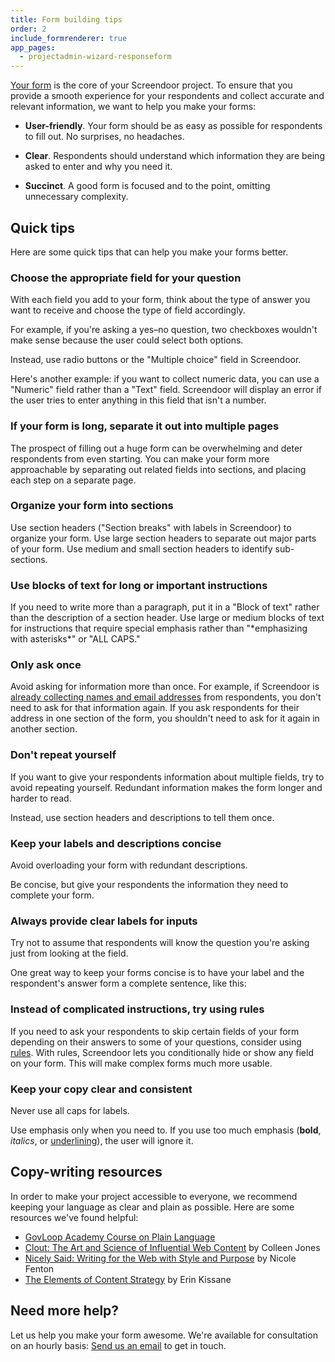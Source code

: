 ```yaml
---
title: Form building tips
order: 2
include_formrenderer: true
app_pages:
  - projectadmin-wizard-responseform
---
```


[Your form](/articles/screendoor/response_form/building_your_form.html) is the core of your Screendoor project. To ensure that you provide a smooth experience for your respondents and collect accurate and relevant information, we want to help you make your forms:

- **User-friendly**. Your form should be as easy as possible for respondents to fill out. No surprises, no headaches.

- **Clear**. Respondents should understand which information they are being asked to enter and why you need it.

- **Succinct**. A good form is focused and to the point, omitting unnecessary complexity.

## Quick tips

Here are some quick tips that can help you make your forms better.

### Choose the appropriate field for your question

With each field you add to your form, think about the type of answer you want to receive and choose the type of field accordingly.

For example, if you're asking a yes–no question, two checkboxes wouldn't make sense because the user could select both options.

<form class='example_fr fr_no' id='example_fr_1'></form>

Instead, use radio buttons or the "Multiple choice" field in Screendoor.

<form class='example_fr fr_yes' id='example_fr_2'></form>

Here's another example: if you want to collect numeric data, you can use a "Numeric" field rather than a "Text" field. Screendoor will display an error if the user tries to enter anything in this field that isn't a number.

<form class='example_fr fr_yes' id='example_fr_9'></form>

### If your form is long, separate it out into multiple pages

The prospect of filling out a huge form can be overwhelming and deter respondents from even starting. You can make your form more approachable by separating out related fields into sections, and placing each step on a separate page.

### Organize your form into sections

Use section headers ("Section breaks" with labels in Screendoor) to organize your form. Use large section headers to separate out major parts of your form. Use medium and small section headers to identify sub-sections.

<form class='example_fr fr_yes' id='example_fr_11'></form>

### Use blocks of text for long or important instructions

If you need to write more than a paragraph, put it in a "Block of text" rather than the description of a section header. Use large or medium blocks of text for instructions that require special emphasis rather than "\*emphasizing with asterisks\*" or "ALL CAPS."

<form class='example_fr fr_yes' id='example_fr_12'></form>

### Only ask once

Avoid asking for information more than once. For example, if Screendoor is [already collecting names and email addresses](/articles/screendoor/response_form/response_preferences.html#respondent-identification) from respondents, you don't need to ask for that information again. If you ask respondents for their address in one section of the form, you shouldn't need to ask for it again in another section.

### Don't repeat yourself

If you want to give your respondents information about multiple fields, try to avoid repeating yourself. Redundant information makes the form longer and harder to read.

<form class='example_fr fr_no' id='example_fr_7'></form>

Instead, use section headers and descriptions to tell them once.

<form class='example_fr fr_yes' id='example_fr_8'></form>

### Keep your labels and descriptions concise

Avoid overloading your form with redundant descriptions.

<form class='example_fr fr_no' id='example_fr_3'></form>

Be concise, but give your respondents the information they need to complete your form.

<form class='example_fr fr_yes' id='example_fr_4'></form>

### Always provide clear labels for inputs

Try not to assume that respondents will know the question you're asking just from looking at the field.

<form class='example_fr fr_no' id='example_fr_5'></form>

One great way to keep your forms concise is to have your label and the respondent's answer form a complete sentence, like this:

<form class='example_fr fr_yes' id='example_fr_6'></form>

### Instead of complicated instructions, try using rules

If you need to ask your respondents to skip certain fields of your form depending on their answers to some of your questions, consider using [rules](/articles/screendoor/response_form/building_your_form.html#adding-rules). With rules, Screendoor lets you conditionally hide or show any field on your form. This will make complex forms much more usable.

### Keep your copy clear and consistent

Never use all caps for labels.

<form class='example_fr fr_no' id='example_fr_10'></form>

Use emphasis only when you need to. If you use too much emphasis (**bold**, *italics*, or <u>underlining</u>), the user will ignore it.

## Copy-writing resources

In order to make your project accessible to everyone, we recommend keeping your language as clear and plain as possible. Here are some resources we've found helpful:

- [GovLoop Academy Course on Plain Language](http://academy.govloop.com/courses/plain-language/)
- [Clout: The Art and Science of Influential Web Content](http://www.amazon.com/Clout-Science-Influential-Content-Voices/dp/0321733010) by Colleen Jones
- [Nicely Said: Writing for the Web with Style and Purpose](http://www.amazon.com/Nicely-Said-Writing-Purpose-Voices/dp/0321988191) by Nicole Fenton
- [The Elements of Content Strategy](http://abookapart.com/products/the-elements-of-content-strategy) by Erin Kissane

## Need more help?

Let us help you make your form awesome. We're available for consultation on an hourly basis: [Send us an email](mailto:support@dobt.co) to get in touch.

<script>
  function ExampleFR(target, response_fields) {
    return new FormRenderer({
      target: target,
      enableAutosave: false,
      enableBeforeUnload: false,
      enableBottomStatusBar: false,
      enableLocalstorage: false,
      response_fields: response_fields,
      response: {
        id: 'xxx',
        responses: {}
      }
    });
  }

  new ExampleFR(
    '#example_fr_1',
    [
      {
        field_type: 'checkboxes',
        field_options: {
          options: [
            {label: "Yes", checked: false},
            {label: "No", checked: false}
          ]
        }
      }
    ]
  )

  new ExampleFR(
    '#example_fr_2',
    [
      {
        field_type: 'radio',
        field_options: {
          options: [
            {label: "Yes", checked: false},
            {label: "No", checked: false}
          ]
        }
      }
    ]
  )

  new ExampleFR(
    '#example_fr_3',
    [
      {
        field_type: 'file',
        label: 'File upload',
        field_options: {
          description: 'File #4'
        }
      }
    ]
  )

  new ExampleFR(
    '#example_fr_4',
    [
      {
        field_type: 'file',
        label: 'Work sample #4'
      }
    ]
  )

  new ExampleFR(
    '#example_fr_5',
    [
      {
        field_type: 'dropdown',
        label: '',
        field_options: {
          options: [
            {label: "New applicant"},
            {label: "Returning applicant"}
          ]
        }
      }
    ]
  )

  new ExampleFR(
    '#example_fr_6',
    [
      {
        field_type: 'dropdown',
        label: 'I am a...',
        field_options: {
          options: [
            {label: "New applicant"},
            {label: "Returning applicant"}
          ]
        }
      }
    ]
  )

  new ExampleFR(
    '#example_fr_7',
    [
      {
        field_type: 'file',
        label: 'Resume',
        field_options: {
          description: "Click Choose File button above to upload your file. Note: The file must be under 1 mb. Please do not use spaces or the following characters in your file name: ? ! \" / < > * , ; : $ % # &"
        }
      },
      {
        field_type: 'file',
        label: 'CV',
        field_options: {
          description: "Click Choose File button above to upload your file. Note: The file must be under 1 mb. Please do not use spaces or the following characters in your file name: ? ! \" / < > * , ; : $ % # &"
        }
      }
    ]
  )

  new ExampleFR(
    '#example_fr_8',
    [
      {
        field_type: 'section_break',
        label: 'Attachments',
        field_options: {
          description: "Click \"Choose File\" to upload your attachments. Note: Attachments must be under 1 MB. Please do not use spaces or the following characters in your file name: ? ! \" / < > * , ; : $ % # &"
        }
      },
      {
        field_type: 'file',
        label: 'Resume',
      },
      {
        field_type: 'file',
        label: 'CV',
      }
    ]
  )

  new ExampleFR(
    '#example_fr_9',
    [
      {
        field_type: 'number',
        label: '# of pools cleaned'
      }
    ]
  )

  new ExampleFR(
    '#example_fr_10',
    [
      {
        field_type: 'price',
        label: 'TOTAL ESTIMATED COST'
      }
    ]
  )

  new ExampleFR(
    '#example_fr_11',
    [
      {
        field_type: 'section_break',
        label: 'Personal information',
        field_options: {
          size: 'large'
        }
      },
      {
        field_type: 'section_break',
        label: 'Employment',
        field_options: {
          size: 'medium'
        }
      },
      {
        field_type: 'section_break',
        label: 'Income',
        field_options: {
          size: 'small'
        }
      }
    ]
  )

  new ExampleFR(
    '#example_fr_12',
    [
      {
        field_type: 'block_of_text',
        field_options: {
          size: 'medium',
          description: "Please enter only your own income, even if you're married"
        }
      },
      {
        field_type: 'number',
        label: 'Income'
      }
    ]
  )
</script>
